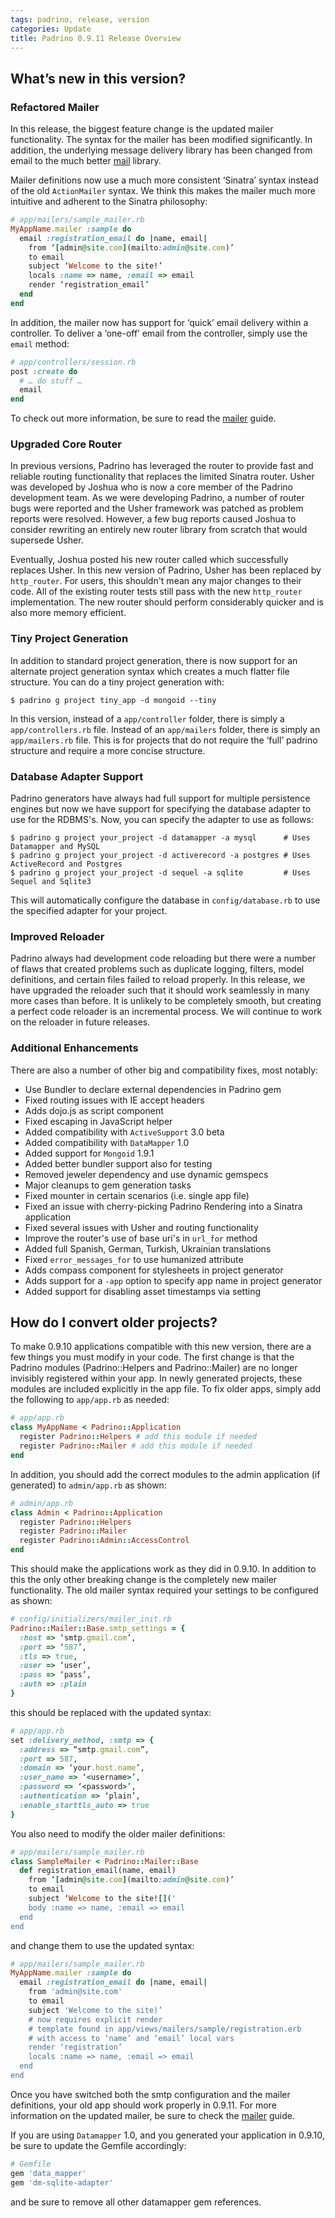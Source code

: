 ```yaml
---
tags: padrino, release, version
categories: Update
title: Padrino 0.9.11 Release Overview
---
```


## What’s new in this version?

### Refactored Mailer

In this release, the biggest feature change is the updated mailer functionality. The syntax for the mailer has been
modified significantly. In addition, the underlying message delivery library has been changed from email to the much
better [mail](http://github.com/mikel/mail) library.


Mailer definitions now use a much more consistent ‘Sinatra’ syntax instead of the old `ActionMailer` syntax. We think
this makes the mailer much more intuitive and adherent to the Sinatra philosophy:


```ruby
# app/mailers/sample_mailer.rb
MyAppName.mailer :sample do
  email :registration_email do |name, email|
    from ‘[admin@site.com](mailto:admin@site.com)’
    to email
    subject ‘Welcome to the site!’
    locals :name => name, :email => email
    render ‘registration_email’
  end
end
```


In addition, the mailer now has support for ‘quick’ email delivery within a controller. To deliver a ‘one-off’ email
from the controller, simply use the `email` method:


```ruby
# app/controllers/session.rb
post :create do
  # … do stuff …
  email
end
```


To check out more information, be sure to read the [mailer](http://www.padrinorb.com/guides/padrino-mailer) guide.


### Upgraded Core Router

In previous versions, Padrino has leveraged the router to provide fast and reliable routing functionality that replaces
the limited Sinatra router. Usher was developed by Joshua who is now a core member of the Padrino development team. As
we were developing Padrino, a number of router bugs were reported and the Usher framework was patched as problem reports
were resolved. However, a few bug reports caused Joshua to consider rewriting an entirely new router library from
scratch that would supersede Usher.


Eventually, Joshua posted his new router called which successfully replaces Usher. In this new version of Padrino, Usher
has been replaced by `http_router`. For users, this shouldn't mean any major changes to their code. All of the existing
router tests still pass with the new `http_router` implementation. The new router should perform considerably quicker and
is also more memory efficient.


### Tiny Project Generation

In addition to standard project generation, there is now support for an alternate project generation syntax which
creates a much flatter file structure. You can do a tiny project generation with:


    $ padrino g project tiny_app -d mongoid --tiny


In this version, instead of a `app/controller` folder, there is simply a `app/controllers.rb` file. Instead of an
`app/mailers` folder, there is simply an `app/mailers.rb` file. This is for projects that do not require the ‘full’
padrino structure and require a more concise structure.


### Database Adapter Support

Padrino generators have always had full support for multiple persistence engines but now we have support for specifying
the database adapter to use for the RDBMS's. Now, you can specify the adapter to use as follows:


    $ padrino g project your_project -d datamapper -a mysql      # Uses Datamapper and MySQL
    $ padrino g project your_project -d activerecord -a postgres # Uses ActiveRecord and Postgres
    $ padrino g project your_project -d sequel -a sqlite         # Uses Sequel and Sqlite3


This will automatically configure the database in `config/database.rb` to use the specified adapter for your project.


### Improved Reloader

Padrino always had development code reloading but there were a number of flaws that created problems such as duplicate
logging, filters, model definitions, and certain files failed to reload properly. In this release, we have upgraded the
reloader such that it should work seamlessly in many more cases than before. It is unlikely to be completely smooth, but
creating a perfect code reloader is an incremental process. We will continue to work on the reloader in future releases.


### Additional Enhancements

There are also a number of other big and compatibility fixes, most notably:

- Use Bundler to declare external dependencies in Padrino gem
- Fixed routing issues with IE accept headers
- Adds dojo.js as script component
- Fixed escaping in JavaScript helper
- Added compatibility with `ActiveSupport` 3.0 beta
- Added compatibility with `DataMapper` 1.0
- Added support for `Mongoid` 1.9.1
- Added better bundler support also for testing
- Removed jeweler dependency and use dynamic gemspecs
- Major cleanups to gem generation tasks
- Fixed mounter in certain scenarios (i.e. single app file)
- Fixed an issue with cherry-picking Padrino Rendering into a Sinatra application
- Fixed several issues with Usher and routing functionality
- Improve the router's use of base uri's in `url_for` method
- Added full Spanish, German, Turkish, Ukrainian translations
- Fixed `error_messages_for` to use humanized attribute
- Adds compass component for stylesheets in project generator
- Adds support for a `-app` option to specify app name in project generator
- Added support for disabling asset timestamps via setting


## How do I convert older projects?

To make 0.9.10 applications compatible with this new version, there are a few things you must modify in your code. The
first change is that the Padrino modules (Padrino::Helpers and Padrino::Mailer) are no longer invisibly registered
within your app. In newly generated projects, these modules are included explicitly in the app file. To fix older apps,
simply add the following to `app/app.rb` as needed:


```ruby
# app/app.rb
class MyAppName < Padrino::Application
  register Padrino::Helpers # add this module if needed
  register Padrino::Mailer # add this module if needed
end
```


In addition, you should add the correct modules to the admin application (if generated) to `admin/app.rb` as shown:


```ruby
# admin/app.rb
class Admin < Padrino::Application
  register Padrino::Helpers
  register Padrino::Mailer
  register Padrino::Admin::AccessControl
end
```


This should make the applications work as they did in 0.9.10. In addition to this the only other breaking change is the
completely new mailer functionality. The old mailer syntax required your settings to be configured as shown:


```ruby
# config/initializers/mailer_init.rb
Padrino::Mailer::Base.smtp_settings = {
  :host => ‘smtp.gmail.com’,
  :port => ‘587’,
  :tls => true,
  :user => ‘user’,
  :pass => ‘pass’,
  :auth => :plain
}
```


this should be replaced with the updated syntax:


```ruby
# app/app.rb
set :delivery_method, :smtp => {
  :address => “smtp.gmail.com”,
  :port => 587,
  :domain => ‘your.host.name’,
  :user_name => ‘<username>’,
  :password => ‘<password>’,
  :authentication => ‘plain’,
  :enable_starttls_auto => true
}
```


You also need to modify the older mailer definitions:


```ruby
# app/mailers/sample_mailer.rb
class SampleMailer < Padrino::Mailer::Base
  def registration_email(name, email)
    from ‘[admin@site.com](mailto:admin@site.com)’
    to email
    subject ‘Welcome to the site![]('
    body :name => name, :email => email
  end
end
```


and change them to use the updated syntax:


```ruby
# app/mailers/sample_mailer.rb
MyAppName.mailer :sample do
  email :registration_email do |name, email|
    from 'admin@site.com'
    to email
    subject 'Welcome to the site)’
    # now requires explicit render
    # template found in app/views/mailers/sample/registration.erb
    # with access to ‘name’ and ‘email’ local vars
    render ‘registration’
    locals :name => name, :email => email
  end
end
```


Once you have switched both the smtp configuration and the mailer definitions, your old app should work properly in
0.9.11. For more information on the updated mailer, be sure to check the
[mailer](http://www.padrinorb.com/guides/padrino-mailer) guide.


If you are using `Datamapper` 1.0, and you generated your application in 0.9.10, be sure to update the Gemfile
accordingly:


```ruby
# Gemfile
gem 'data_mapper'
gem 'dm-sqlite-adapter'
```

and be sure to remove all other datamapper gem references.

